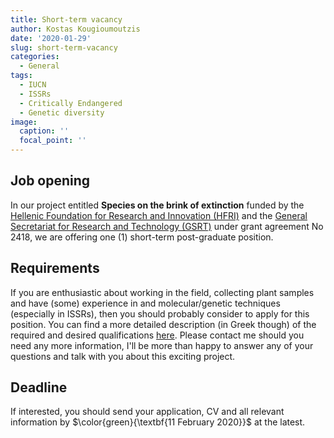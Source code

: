 ```yaml
---
title: Short-term vacancy
author: Kostas Kougioumoutzis
date: '2020-01-29'
slug: short-term-vacancy
categories:
  - General
tags:
  - IUCN
  - ISSRs
  - Critically Endangered
  - Genetic diversity
image:
  caption: ''
  focal_point: ''
---
```


## Job opening  
  
In our project entitled **Species on the brink of extinction** funded by the [Hellenic Foundation for Research and Innovation (HFRI)](http://www.elidek.gr/en/homepage/) and the [General Secretariat for Research and Technology (GSRT)](http://www.gsrt.gr/central.aspx?sId=119I428I1089I323I488743)  under grant agreement No 2418, we are offering one (1) short-term post-graduate position.   
  
## Requirements  
  
If you are enthusiastic about working in the field, collecting plant samples and have (some) experience in and molecular/genetic techniques (especially in ISSRs), then you should probably consider to apply for this position. You can find a more detailed description (in Greek though) of the required and desired qualifications [here](http://www.elke.uoa.gr/proc_persons_details.aspx?id=2939). Please contact me should you need any more information, I'll be more than happy to answer any of your questions and talk with you about this exciting project.  
  
## Deadline  
  
If interested, you should send your application, CV and all relevant information by $\color{green}{\textbf{11 February 2020}}$ at the latest.
